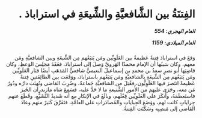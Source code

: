 <h1 dir="rtl">الفِتنَةُ بين الشَّافعيَّةِ والشِّيعَةِ في استراباذ .</h1>

<h5 dir="rtl">العام الهجري:  554

العام الميلادي: 1159

</h5>

<p dir="rtl">وَقعَ في استراباذ فِتنةٌ عَظيمةٌ بين العَلَوِيِّين ومَن يَتبَعُهم مِن الشِّيعَةِ وبين الشافعيَّةِ ومَن معهم، وكان سَببُها أن الإمامَ محمدًا الهَرويَّ وَصلَ إلى استراباذ، فعَقَدَ مَجلِسَ الوَعظِ، وكان قاضِيَها أبو نصرٍ سعدُ بن محمدِ بن إسماعيلَ النعيميُّ شافعيُّ المَذهَبِ أيضًا فثار العَلَوِيِّين ومَن يَتبَعُهم مِن الشِّيعَةِ بالشافعيَّةِ ومَن يَتبَعُهم باستراباذ، ووَقَعَت بين الطائِفَتينِ فِتنةٌ عَظيمةٌ انتَصرَ فيها العَلَوِيُّون، فقُتِلَ من الشافعيَّةِ جَماعةٌ، وضُرِبَ القاضي ونُهِبَت دارُه ودُورُ مَن معه، وجَرَى عليهم من الأُمورِ الشَّنيعةِ ما لا حَدَّ عليه، فسَمِعَ شاه مازندران الخَبرَ فاستَعظَمَهُ، وأَنكَرَ على العَلَوِيِّين فِعْلَهم، وبالَغَ في الإنكارِ مع أنه شَديدُ التَّشَيُّعِ، وقَطَعَ عنهم جِراياتٍ كانت لهم، ووَضَعَ الجِباياتِ والمُصادَراتِ على العامَّةِ، فتَفَرَّقَ كَثيرٌ منهم وعادَ القاضي إلى مَنصِبِه وسَكَنَت الفِتنةُ.</p></br>
